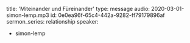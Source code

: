 title: 'Miteinander und Füreinander'
type: message
audio: 2020-03-01-simon-lemp.mp3
id: 0e0ea96f-65c4-442a-9282-ff79179896af
sermon_series: relationship
speaker:
  - simon-lemp
